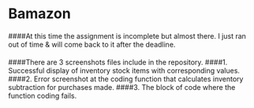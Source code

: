 # Bamazon
####
####At this time the assignment is incomplete but almost there. I just ran out of time & will come back to it after the deadline.
####
####There are 3 screenshots files include in the repository. 
####1. Successful display of inventory stock items with corresponding values.
####2. Error screenshot at the coding function that calculates inventory subtraction for purchases made.
####3. The block of code where the function coding fails.